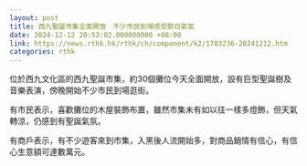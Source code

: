 ```yaml
---
layout: post
title: 西九聖誕市集全面開放　不少市民到場感受節日氣氛
date: 2024-12-12 20:53:02.000000000 +08:00
link: https://news.rthk.hk/rthk/ch/component/k2/1783236-20241212.htm
categories: rthk
---
```


位於西九文化區的西九聖誕市集，約30個攤位今天全面開放，設有巨型聖誕樹及音樂表演，傍晚開始不少市民到場逛街。

有市民表示，喜歡攤位的木屋裝飾布置，雖然市集未有如以往一樣多燈飾，但天氣轉涼，仍感到有聖誕氣氛。

有商戶表示，有不少遊客來到市集，入黑後人流開始多，對商品銷情有信心，有信心生意額可達數萬元。
